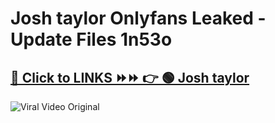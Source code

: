 
 # Josh taylor Onlyfans Leaked - Update Files 1n53o

## <h2><a href="https://clipsfans.com/Josh_taylor&ref=git">🔗 Click to LINKS ⏩⏩ 👉 🟢 Josh taylor </a></h2>

<a href="https://clipsfans.com/Josh_taylor&ref=git" rel="nofollow" data-target="animated-image.originalLink"><img src="https://i.ibb.co.com/xMMVF88/686577567.gif" alt="Viral Video Original" style="max-width: 100%; display: inline-block;" data-target="animated-image.originalImage"></a>

